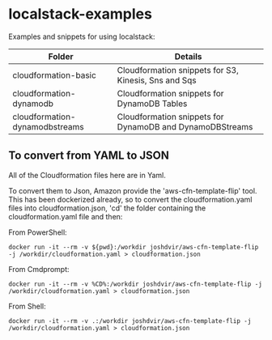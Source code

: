 # localstack-examples
Examples and snippets for using localstack:

| Folder | Details |
| ----------- | ------ |
| cloudformation-basic | Cloudformation snippets for S3, Kinesis, Sns and Sqs |
| cloudformation-dynamodb | Cloudformation snippets for DynamoDB Tables |
| cloudformation-dynamodbstreams | Cloudformation snippets for DynamoDB and DynamoDBStreams |

## To convert from YAML to JSON
All of the Cloudformation files here are in Yaml. 

To convert them to Json, Amazon provide the 'aws-cfn-template-flip' tool. This has been dockerized already, so to convert the cloudformation.yaml files into cloudformation.json, 'cd' the folder containing the cloudformation.yaml file and then:

From PowerShell:

```
docker run -it --rm -v ${pwd}:/workdir joshdvir/aws-cfn-template-flip -j /workdir/cloudformation.yaml > cloudformation.json
```

From Cmdprompt:

```
docker run -it --rm -v %CD%:/workdir joshdvir/aws-cfn-template-flip -j /workdir/cloudformation.yaml > cloudformation.json
```

From Shell:

```
docker run -it --rm -v .:/workdir joshdvir/aws-cfn-template-flip -j /workdir/cloudformation.yaml > cloudformation.json
```

